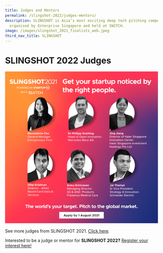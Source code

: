 ```yaml
---
title: Judges and Mentors
permalink: /slingshot-2022/judges-mentors/
description: SLINGSHOT is Asia’s most exciting deep tech pitching competition
  organised by Enterprise Singapore and held at SWITCH.
image: /images/slingshot_2021_finalists_web.jpeg
third_nav_title: SLINGSHOT
---
```

# SLINGSHOT 2022 Judges
![SLINGSHOT 2021 Judges](/images/SLINGSHOT_2021-Social-Judges_1.jpg)

See more judges from SLINGSHOT 2021. [Click here](https://slingshot.agorize.com/en/challenges/2021-edition/pages/meet-the-judges?lang=en).

Interested to be a judge or mentor for **SLINGSHOT 2022?** [Register your interest here!](https://web.micepad.co/slingshot-2022-interest/registration?promoCode=ssinterest)